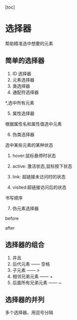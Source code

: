 [toc]

# 选择器

帮助精准选中想要的元素

## 简单的选择器

1. ID 选择器
2. 元素选择器
3. 类选择器
4. 通配符选择器

*,选中所有元素

5. 属性选择器

根据属性名和属性值选中元素

6. 伪类选择器

选中某些元素的某种状态

1) hover:鼠标悬停时状态

2) active: 激活状态,鼠标按下状态

3) link: 超链接未访问时的状态

4) visited:超链接访问后的状态

书写顺序

7. 伪元素选择器

before

after

## 选择器的组合

1. 并且
2. 后代元素 —— 空格
3. 子元素 —— >
4. 相邻兄弟元素 —— +
5. 后面所有兄弟元素 —— ~

## 选择器的并列
多个选择器，用逗号分隔


